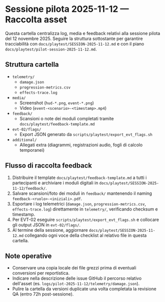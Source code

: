 # Sessione pilota 2025-11-12 — Raccolta asset

Questa cartella centralizza log, media e feedback relativi alla sessione pilota del 12 novembre 2025.
Seguire la struttura sottostante per garantire tracciabilità con `docs/playtest/SESSION-2025-11-12.md` e con il piano `docs/playtest/pilot-session-2025-11-12.md`.

## Struttura cartella
- `telemetry/`
  - `damage.json`
  - `progression-metrics.csv`
  - `effects-trace.log`
- `media/`
  - Screenshot (`hud-*.png`, `event-*.png`)
  - Video (`event-<scenario>-<timestamp>.mp4`)
- `feedback/`
  - Scansioni o note dei moduli completati tramite `docs/playtest/feedback-template.md`
- `evt-02/flags/`
  - Export JSON generato da `scripts/playtest/export_evt_flags.sh`
- `additional/`
  - Allegati extra (diagrammi, registrazioni audio, fogli di calcolo temporanei)

## Flusso di raccolta feedback
1. Distribuire il template `docs/playtest/feedback-template.md` a tutti i partecipanti e archiviare i moduli digitali in `docs/playtest/SESSION-2025-11-12/feedback/`.
2. Salvare scansioni/foto dei moduli in `feedback/` mantenendo il naming `feedback-<ruolo>-<iniziali>.pdf`.
3. Esportare i log telemetrici (`damage.json`, `progression-metrics.csv`, `effects-trace.log`) direttamente in `telemetry/`, verificando checksum e timestamp.
4. Per EVT-02 eseguire `scripts/playtest/export_evt_flags.sh` e collocare gli output JSON in `evt-02/flags/`.
5. Al termine della sessione, aggiornare `docs/playtest/SESSION-2025-11-12.md` collegando ogni voce della checklist al relativo file in questa cartella.

## Note operative
- Conservare una copia locale dei file grezzi prima di eventuali conversioni per reportistica.
- Indicare nella descrizione delle issue GitHub il percorso relativo dell'asset (es. `logs/pilot-2025-11-12/telemetry/damage.json`).
- Pulire la cartella da versioni duplicate una volta completata la revisione QA (entro 72h post-sessione).

